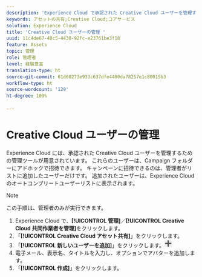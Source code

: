 ```yaml
---
description: 'Experience Cloud で承認された Creative Cloud ユーザーを管理するための管理ツールについて説明します。 '
keywords: アセットの共有;Creative Cloud;コアサービス
solution: Experience Cloud
title: 'Creative Cloud ユーザーの管理 '
uuid: 11c4de67-40c5-4438-92fc-e23761be3f18
feature: Assets
topic: 管理
role: 管理者
level: 経験豊富
translation-type: ht
source-git-commit: 61d60273e933c637dfe4400da78257e1c80015b3
workflow-type: ht
source-wordcount: '129'
ht-degree: 100%

---
```



# Creative Cloud ユーザーの管理

Experience Cloud には、承認された Creative Cloud ユーザーを管理するための管理ツールが用意されています。 これらのユーザーは、Campaign フォルダーにアドホックで招待できます。 キャンペーンに招待できるのは、管理者がリストに追加したユーザーだけです。 追加されたユーザーは、Experience Cloud のオートコンプリートユーザーリストに表示されます。

>[!NOTE]
>
>この手順は、管理者のみが実行できます。

1. Experience Cloud で、**[!UICONTROL 管理]**／**[!UICONTROL Creative Cloud 共同作業者を管理]**&#x200B;をクリックします。
1. 「**[!UICONTROL Creative Cloud アセット共有]**」をクリックします。
1. 「**[!UICONTROL 新しいユーザーを追加]**」をクリックします。![](assets/mac_add_icon.png)
1. 電子メール、表示名、タイトルを入力し、オプションでアバターを追加します。
1. 「**[!UICONTROL 作成]**」をクリックします。
